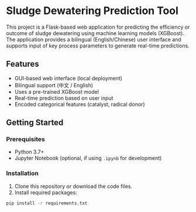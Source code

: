 # Sludge Dewatering Prediction Tool

This project is a Flask-based web application for predicting the efficiency or outcome of sludge dewatering using machine learning models (XGBoost). The application provides a bilingual (English/Chinese) user interface and supports input of key process parameters to generate real-time predictions.

## Features

- GUI-based web interface (local deployment)
- Bilingual support (中文 / English)
- Uses a pre-trained XGBoost model
- Real-time prediction based on user input
- Encoded categorical features (catalyst, radical donor)

## Getting Started

### Prerequisites

- Python 3.7+
- Jupyter Notebook (optional, if using `.ipynb` for development)

### Installation

1. Clone this repository or download the code files.
2. Install required packages:

```bash
pip install -r requirements.txt
